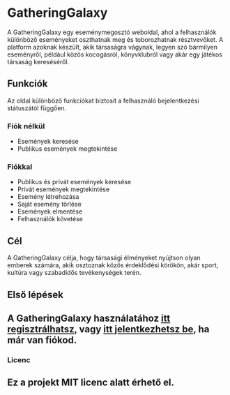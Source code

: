 # GatheringGalaxy
A GatheringGalaxy egy eseménymegosztó weboldal, ahol a felhasználók különböző eseményeket oszthatnak meg és toborozhatnak résztvevőket. A platform azoknak készült, akik társaságra vágynak, legyen szó bármilyen eseményről, például közös kocogásról, könyvklubról vagy akár egy játékos társaság kereséséről.
## Funkciók
Az oldal különböző funkciókat biztosít a felhasználó bejelentkezési státuszától függően.
### Fiók nélkül
- Események keresése
- Publikus események megtekintése
### Fiókkal
- Publikus és privát események keresése
- Privát események megtekintése
- Esemény létrehozása
- Saját esemény törlése
- Események elmentése
- Felhasználók követése
## Cél
A GatheringGalaxy célja, hogy társasági élményeket nyújtson olyan emberek számára, akik osztoznak közös érdeklődési körökön, akár sport, kultúra vagy szabadidős tevékenységek terén.
## Első lépések
A GatheringGalaxy használatához [itt regisztrálhatsz](#), vagy [itt jelentkezhetsz be](#), ha már van fiókod.
---
### Licenc
Ez a projekt MIT licenc alatt érhető el.
---
